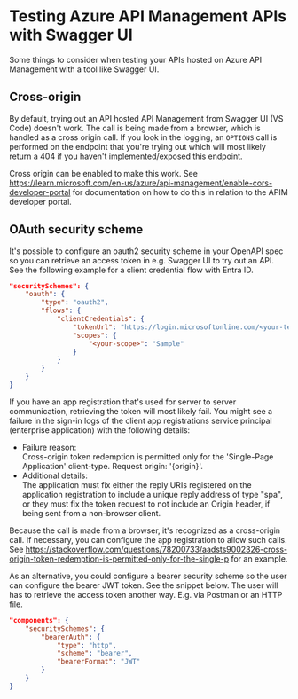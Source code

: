 # Testing Azure API Management APIs with Swagger UI

Some things to consider when testing your APIs hosted on Azure API Management with a tool like Swagger UI.

## Cross-origin

By default, trying out an API hosted API Management from Swagger UI (VS Code) doesn't work.
The call is being made from a browser, which is handled as a cross origin call.
If you look in the logging, an `OPTIONS` call is performed on the endpoint that you're trying out which will most likely return a 404 if you haven't implemented/exposed this endpoint.

Cross origin can be enabled to make this work.
See https://learn.microsoft.com/en-us/azure/api-management/enable-cors-developer-portal for documentation on how to do this in relation to the APIM developer portal.


## OAuth security scheme

It's possible to configure an oauth2 security scheme in your OpenAPI spec so you can retrieve an access token in e.g. Swagger UI to try out an API.
See the following example for a client credential flow with Entra ID.

```json
"securitySchemes": {
	"oauth": {
		"type": "oauth2",
		"flows": {
			"clientCredentials": {
				"tokenUrl": "https://login.microsoftonline.com/<your-tenant-id>/oauth2/v2.0/token",
				"scopes": {
					"<your-scope>": "Sample"
				}
			}
		}
	}
}
```

If you have an app registration that's used for server to server communication, retrieving the token will most likely fail. 
You might see a failure in the sign-in logs of the client app registrations service principal (enterprise application) with the following details:
- Failure reason:  
  Cross-origin token redemption is permitted only for the 'Single-Page Application' client-type. Request origin: '{origin}'.
- Additional details:  
  The application must fix either the reply URIs registered on the application registration to include a unique reply address of type "spa", or they must fix the token request to not include an Origin header, if being sent from a non-browser client.

Because the call is made from a browser, it's recognized as a cross-origin call. 
If necessary, you can configure the app registration to allow such calls.
See https://stackoverflow.com/questions/78200733/aadsts9002326-cross-origin-token-redemption-is-permitted-only-for-the-single-p for an example.

As an alternative, you could configure a bearer security scheme so the user can configure the bearer JWT token. 
See the snippet below. 
The user will has to retrieve the access token another way. E.g. via Postman or an HTTP file.

```json
"components": {
	"securitySchemes": {
		"bearerAuth": {
			"type": "http",
			"scheme": "bearer",
			"bearerFormat": "JWT"
		}
	}
}
```
